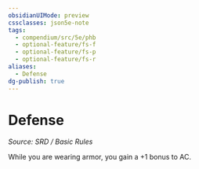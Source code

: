 ```yaml
---
obsidianUIMode: preview
cssclasses: json5e-note
tags:
  - compendium/src/5e/phb
  - optional-feature/fs-f
  - optional-feature/fs-p
  - optional-feature/fs-r
aliases:
  - Defense
dg-publish: true
---
```

# Defense
*Source: SRD / Basic Rules* 

While you are wearing armor, you gain a +1 bonus to AC.